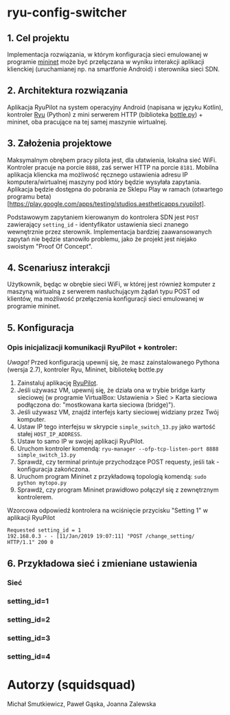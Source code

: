 # ryu-config-switcher

## 1. Cel projektu

Implementacja rozwiązania, w którym konfiguracja sieci emulowanej w programie [mininet](http://mininet.org/) może być przełączana w wyniku interakcji aplikacji klienckiej (uruchamianej np. na smartfonie Android) i sterownika sieci SDN.

## 2. Architektura rozwiązania

Aplikacja RyuPilot na system operacyjny Android (napisana w języku Kotlin), kontroler [Ryu](https://osrg.github.io/ryu/) (Python) z mini serwerem HTTP (biblioteka [bottle.py](https://bottlepy.org/docs/dev/)) + mininet, oba pracujące na tej samej maszynie wirtualnej.

## 3. Założenia projektowe

Maksymalnym obrębem pracy pilota jest, dla ułatwienia, lokalna sieć WiFi. Kontroler pracuje na porcie `8888`, zaś serwer HTTP na porcie `8181`. Mobilna aplikacja kliencka ma możliwość ręcznego ustawienia adresu IP komputera/wirtualnej maszyny pod który będzie wysyłała zapytania. Aplikacja będzie dostępna do pobrania ze Sklepu Play w ramach (otwartego programu beta)[https://play.google.com/apps/testing/studios.aestheticapps.ryupilot]. 

Podstawowym zapytaniem kierowanym do kontrolera SDN jest `POST` zawierający `setting_id` - identyfikator ustawienia sieci znanego wewnętrznie przez sterownik. Implementacja bardziej zaawansowanych zapytań nie będzie stanowiło problemu, jako że projekt jest niejako swoistym "Proof Of Concept".

## 4. Scenariusz interakcji

Użytkownik, będąc w obrębie sieci WiFi, w której jest również komputer z maszyną wirtualną z serwerem nasłuchującym żądań typu POST od klientów, ma możliwość przełączenia konfiguracji sieci emulowanej w programie mininet.

## 5. Konfiguracja

### Opis inicjalizacji komunikacji RyuPilot + kontroler:

*Uwaga!* Przed konfiguracją upewnij się, że masz zainstalowanego Pythona (wersja 2.7), kontroler Ryu, Mininet, bibliotekę bottle.py

1. Zainstaluj aplikację [RyuPilot](https://play.google.com/apps/testing/studios.aestheticapps.ryupilot).
2. Jeśli używasz VM, upewnij się, że działa ona w trybie bridge karty sieciowej (w programie VirtualBox: Ustawienia > Sieć > Karta sieciowa podłączona do: "mostkowana karta sieciowa (bridge)").
3. Jeśli używasz VM, znajdź interfejs karty sieciowej widziany przez Twój komputer.
4. Ustaw IP tego interfejsu w skrypcie `simple_switch_13.py` jako wartość stałej `HOST_IP_ADDRESS`.
5. Ustaw to samo IP w swojej aplikacji RyuPilot.
6. Uruchom kontroler komendą: `ryu-manager --ofp-tcp-listen-port 8888 simple_switch_13.py`
7. Sprawdź, czy terminal printuje przychodzące POST requesty, jeśli tak - konfiguracja zakończona.
8. Uruchom program Mininet z przykładową topologią komendą: `sudo python mytopo.py`
9. Sprawdź, czy program Mininet prawidłowo połączył się z zewnętrznym kontrolerem.

Wzorcowa odpowiedź kontrolera na wciśnięcie przycisku "Setting 1" w aplikacji RyuPilot

```
Requested setting_id = 1
192.168.0.3 - - [11/Jan/2019 19:07:11] "POST /change_setting/ HTTP/1.1" 200 0
```

## 6. Przykładowa sieć i zmieniane ustawienia

### Sieć

### setting_id=1

### setting_id=2

### setting_id=3

### setting_id=4

# Autorzy (squidsquad)

Michał Smutkiewicz, Paweł Gąska, Joanna Zalewska
